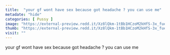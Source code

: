 ```yaml
---
title:  "your gf wont have sex because got headache ? you can use me"
metadate: "hide"
categories: [ Pussy ]
image: "https://external-preview.redd.it/Xz8lQkm-1tBb1HCzoM2kHfS-3x_fueZp-sV87JQtiZw.jpg?auto=webp&s=a5e8d05078ba10c4223fb2ff27b710e95cf24c83"
thumb: "https://external-preview.redd.it/Xz8lQkm-1tBb1HCzoM2kHfS-3x_fueZp-sV87JQtiZw.jpg?width=1080&crop=smart&auto=webp&s=e95e75da4025e9722f44ef74b99262b539409a68"
visit: ""
---
```

your gf wont have sex because got headache ? you can use me
